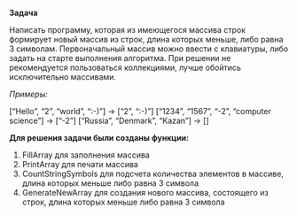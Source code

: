 **Задача**

Написать программу, которая из имеющегося массива строк формирует новый массив из строк, длина которых меньше, либо равна 3 символам. 
Первоначальный массив можно ввести с клавиатуры, либо задать на старте выполнения алгоритма. 
При решении не рекомендуется пользоваться коллекциями, лучше обойтись исключительно массивами.

*Примеры:*

[“Hello”, “2”, “world”, “:-)”] → [“2”, “:-)”]
[“1234”, “1567”, “-2”, “computer science”] → [“-2”]
[“Russia”, “Denmark”, “Kazan”] → []

**Для решения задачи были созданы функции:**

1. FillArray для заполнения массива
2. PrintArray для печати массива
3. CountStringSymbols для подсчета количества элементов в массиве, длина которых меньше либо равна 3 символа
4. GenerateNewArray для создания нового массива, состоящего из строк, длина которых меньше либо равна 3 символа


